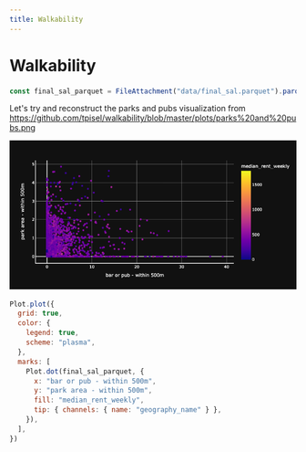 ```yaml
---
title: Walkability
---
```


# Walkability

```js
const final_sal_parquet = FileAttachment("data/final_sal.parquet").parquet();
```

Let's try and reconstruct the parks and pubs visualization from
https://github.com/tpisel/walkability/blob/master/plots/parks%20and%20pubs.png

<img src="https://github.com/tpisel/walkability/blob/master/plots/parks%20and%20pubs.png?raw=true" />

```js
Plot.plot({
  grid: true,
  color: {
    legend: true,
    scheme: "plasma",
  },
  marks: [
    Plot.dot(final_sal_parquet, { 
      x: "bar or pub - within 500m", 
      y: "park area - within 500m", 
      fill: "median_rent_weekly", 
      tip: { channels: { name: "geography_name" } },
    }),
  ],
})
```
